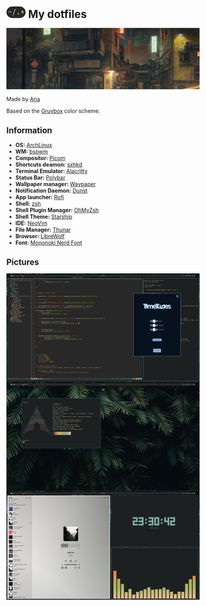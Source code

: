 # <img src="img/logo.png" width="50px" height="30px" style="border-radius: 20px;"> My dotfiles

![](img/banner.png)

Made by [Aria](https://github.com/lxbx44/)

Based on the [Gruvbox](https://github.com/morhetz/gruvbox) color scheme.

## Information

- **OS:** [ArchLinux](https://archlinux.org/)
- **WM:** [bspwm](https://github.com/baskerville/bspwm)
- **Compositor:** [Picom](https://github.com/yshui/pwmicom)
- **Shortcuts deamon:** [sxhkd](https://github.com/baskerville/sxhkd)
- **Terminal Emulator:** [Alacritty](https://alacritty.org/)
- **Status Bar:** [Polybar](https://github.com/polybar/polybar)
- **Wallpaper manager:** [Waypaper](https://github.com/anufrievroman/waypaper)
- **Notification Daemon:** [Dunst](https://github.com/dunst-project/dunst)
- **App launcher:** [Rofi](https://github.com/davatorium/rofi)
- **Shell:** [zsh](https://www.zsh.org/)
- **Shell Plugin Manager:** [OhMyZsh](https://ohmyz.sh/)
- **Shell Theme:** [Starship](https://starship.rs/)
- **IDE:** [NeoVim](https://neovim.io/)
- **File Manager:** [Thunar](https://wiki.archlinux.org/title/Thunar)
- **Browser:** [LibreWolf](https://librewolf.net/)
- **Font:** [Mononoki Nerd Font](https://www.jetbrains.com/lp/mono/)

## Pictures

![](img/rice.png)

